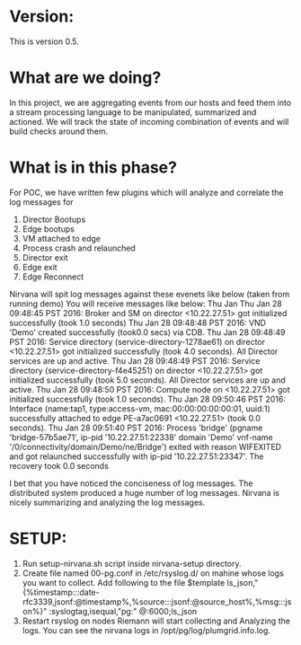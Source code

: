 Version:
========
This is version 0.5.

What are we doing?
==================
In this project, we are aggregating events from our hosts and feed them into a stream processing
language to be manipulated, summarized and actioned.
We will track the state of incoming combination of events and will build checks around them.

What is in this phase?
======================
For POC, we have written few plugins which will analyze and correlate the log messages for
1. Director Bootups
2. Edge bootups 
3. VM attached to edge
4. Process crash and relaunched
5. Director exit
6. Edge exit
7. Edge Reconnect

Nirvana will spit log messages against these evenets like below (taken from running demo)
You will receive messages like below:
Thu Jan 
Thu Jan 28 09:48:45 PST 2016: Broker and SM on director <muneeb-pc> <10.22.27.51> got initialized successfully (took 1.0 seconds)
Thu Jan 28 09:48:48 PST 2016: VND 'Demo' created successfully (took0.0 secs) via CDB.
Thu Jan 28 09:48:49 PST 2016: Service directory (service-directory-1278ae61) on director <muneeb-pc> <10.22.27.51> got initialized successfully (took 4.0 seconds). All Director services are up and active.
Thu Jan 28 09:48:49 PST 2016: Service directory (service-directory-f4e45251) on director <muneeb-pc> <10.22.27.51> got initialized successfully (took 5.0 seconds). All Director services are up and active.
Thu Jan 28 09:48:50 PST 2016: Compute node on <muneeb-pc> <10.22.27.51> got initialized successfully (took 1.0 seconds).
Thu Jan 28 09:50:46 PST 2016: Interface (name:tap1, type:access-vm, mac:00:00:00:00:00:01, uuid:1) successfully attached to edge PE-a7ac0691 <muneeb-pc> <10.22.27.51> (took 0.0 seconds).
Thu Jan 28 09:51:40 PST 2016: Process 'bridge' (pgname 'bridge-57b5ae71', ip-pid '10.22.27.51:22338' domain 'Demo' vnf-name '/0/connectivity/domain/Demo/ne/Bridge') exited with reason WIFEXITED and got relaunched successfully with ip-pid '10.22.27.51:23347'. The recovery took 0.0 seconds

I bet that you have noticed the conciseness of log messages. The distributed system
produced a huge number of log messages. Nirvana is nicely summarizing and analyzing
the log messages.

SETUP:
======
  1. Run setup-nirvana.sh script inside nirvana-setup directory.
  2. Create file named 00-pg.conf in /etc/rsyslog.d/ on mahine whose logs you want to collect. Add following to the file
     $template ls_json,"{%timestamp:::date-rfc3339,jsonf:@timestamp%,%source:::jsonf:@source_host%,%msg:::json%}"
     :syslogtag,isequal,"pg:" @<IP-OF-DOCKER-CONTAINERS-HOST>:6000;ls_json
  3. Restart rsyslog on nodes
Riemann will start collecting and Analyzing the logs. You can see the nirvana logs in /opt/pg/log/plumgrid.info.log.
